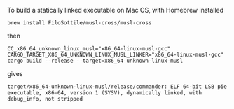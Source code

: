 To build a statically linked executable on Mac OS, with Homebrew installed

```
brew install FiloSottile/musl-cross/musl-cross
```

then

```
CC_x86_64_unknown_linux_musl="x86_64-linux-musl-gcc" CARGO_TARGET_X86_64_UNKNOWN_LINUX_MUSL_LINKER="x86_64-linux-musl-gcc" cargo build --release --target=x86_64-unknown-linux-musl
```

gives

```→ file target/x86_64-unknown-linux-musl/release/commander
target/x86_64-unknown-linux-musl/release/commander: ELF 64-bit LSB pie executable, x86-64, version 1 (SYSV), dynamically linked, with debug_info, not stripped
```
